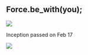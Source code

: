 ## Force.be_with(you);


![](https://i.imgur.com/IYQ9WYt.jpg)

Inception passed on Feb 17

![](https://i.imgur.com/w2XPjaZ.png)



